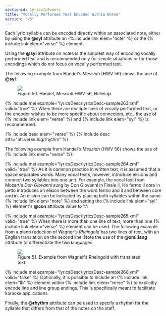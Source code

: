 ```yaml
---
sectionid: lyricsInEvents
title: "Vocally Performed Text Encoded Within Notes"
version: "v3"
---
```


Each lyric syllable can be encoded directly within an associated note, either by using
the
**@syl** attribute on {% include link elem="note" %} or the {% include link elem="verse" %}
element.

Using the **@syl** attribute on notes is the simplest way of encoding vocally performed
text and is recommended only for simple situations or for those encodings which do
not focus
on vocally performed text.

The following example from Handel's *Messiah* (HWV 56) shows the use of
**@syl**:

<figure class="figure"><img src="{{ site.baseurl }}/Images/modules/lyrics/ex_syl_att.png" class="img-responsive"><figcaption class="figure-caption">Figure 50. Handel, Messiah HWV 56, Halleluja</figcaption>
</figure>{% include mei example="lyricsDesc/lyricsDesc-sample263.xml" valid="true" %}
When there are multiple lines of vocally performed text, or the encoder wishes to
be more
specific about connectors, etc., the use of {% include link elem="verse" %} and {% include link elem="syl" %} is recommended.



{% include desc elem="verse" %}
{% include desc atts="att.verse.log/rhythm" %}




The following example from Handel's *Messiah* (HWV 56) shows the use of {% include link elem="verse" %}:

{% include mei example="lyricsDesc/lyricsDesc-sample264.xml" valid="true" %}
As it is common practice in written text, it is assumed that a space separates words.
Many
vocal texts, however, introduce elisions and connect two syllables into one unit.
For example,
the vocal text from Mozart's *Don Giovanni* sung by Don Giovanni in Finale II,
<span class="q">Ho fermo il core in petto</span> introduces an elision between the word <span class="q">fermo</span> and
<span class="q">il</span> and between <span class="q">core</span> and <span class="q">in</span>. An elision can be indicated by placing both
syllables within the same {% include link elem="note" %} and setting the {% include link elem="syl" %}
element's **@con** attribute value to 't':

{% include mei example="lyricsDesc/lyricsDesc-sample265.xml" valid="true" %}
When there is more than one line of text, more than one {% include link elem="verse" %} element
can be used. The following example from a piano reduction of Wagner's *Rheingold*
has two lines of text, with an English translation on the second line. Note the use
of the
**@xml:lang** attribute to differentiate the two languages:


<figure class="figure"><img src="{{ site.baseurl }}/Images/modules/lyrics/ex_verse_m.png" class="img-responsive"><figcaption class="figure-caption">Figure 51. Example from Wagner's Rheingold with translated text.</figcaption>
</figure>{% include mei example="lyricsDesc/lyricsDesc-sample266.xml" valid="false" %}
Optionally, it is possible to include an {% include link elem="lb" %} element within {% include link elem="verse" %} to explicitly encode line and line group endings. This is
specifically meant to facilitate karaoke applications.

Finally, the **@rhythm** attribute can be used to specify a rhythm for the syllable
that differs from that of the notes on the staff.

